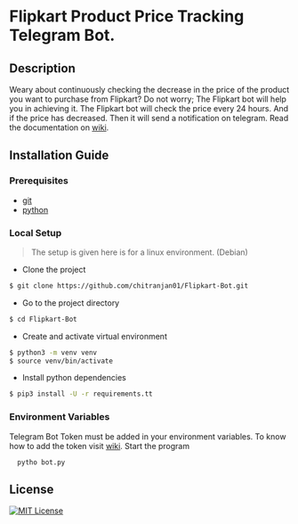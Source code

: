 # Flipkart Product Price Tracking Telegram Bot.
## Description
Weary about continuously checking the decrease in the price of the product you want to purchase from Flipkart? Do not worry; The Flipkart bot will help you in achieving it. The Flipkart bot will check the price every 24 hours. And if the price has decreased. Then it will send a notification on telegram.
Read the documentation on [wiki](https://github.com/chitranjan01/Flipkart-Bot/wiki).
## Installation Guide
### Prerequisites
* [git](https://git-scm.com/)
* [python](https://www.python.org/)
### Local Setup
> The setup is given here is for a linux environment. (Debian)
* Clone the project
```bash
$ git clone https://github.com/chitranjan01/Flipkart-Bot.git
```
* Go to the project directory
```bash
$ cd Flipkart-Bot
```
* Create and activate virtual environment
```bash
$ python3 -m venv venv
$ source venv/bin/activate
```
* Install python dependencies
```bash
$ pip3 install -U -r requirements.tt
```
### Environment Variables
Telegram Bot Token must be added in your environment variables. To know how to add the token visit [wiki](https://github.com/chitranjan01/Flipkart-Bot/wiki/Using-Flipkart-Bot).
Start the program

```bas* 
  pytho bot.py
```
## License

[![MIT License](https://img.shields.io/badge/License-MIT-green.svg)](https://choosealicense.com/licenses/mit/)
